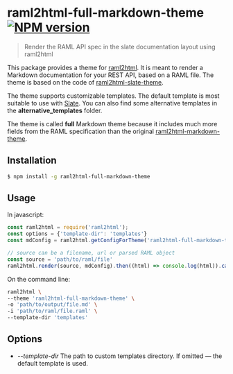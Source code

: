 # raml2html-full-markdown-theme [![NPM version][npm-image]][npm-url]

> Render the RAML API spec in the slate documentation layout using raml2html

This package provides a theme for [raml2html](https://github.com/raml2html/raml2html). It is meant to render a Markdown documentation for your REST API, based on a RAML file.
The theme is based on the code of [raml2html-slate-theme](https://github.com/wdullaer/raml2html-slate-theme).

The theme supports customizable templates. The default template is most suitable to use with [Slate](https://github.com/slatedocs/slate). You can also find some alternative templates in the **alternative_templates** folder.

The theme is called **full** Markdown theme because it includes much more fields from the RAML specification than the original [raml2html-markdown-theme](https://www.npmjs.com/package/raml2html-markdown-theme).

## Installation

```sh
$ npm install -g raml2html-full-markdown-theme
```

## Usage

In javascript:

```js
const raml2html = require('raml2html');
const options = {'template-dir': 'templates'}
const mdConfig = raml2html.getConfigForTheme('raml2html-full-markdown-theme', options);

// source can be a filename, url or parsed RAML object
const source = 'path/to/raml/file'
raml2html.render(source, mdConfig).then((html) => console.log(html)).catch((error) => console.error(error))
```

On the command line:

```bash
raml2html \
--theme 'raml2html-full-markdown-theme' \
-o 'path/to/output/file.md' \
-i 'path/to/raml/file.raml' \
--template-dir 'templates'
```

## Options

* *--template-dir* The path to custom templates directory. If omitted — the default template is used.


[npm-image]: https://badge.fury.io/js/raml2html-full-markdown-theme.svg
[npm-url]: https://npmjs.org/package/raml2html-full-markdown-theme
